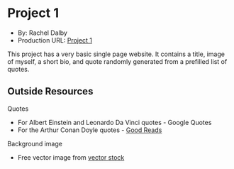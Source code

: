 # Project 1
+ By: Rachel Dalby
+ Production URL: [Project 1](http://p1.dwarachel.me)

This project has a very basic single page website. It contains a title, image of myself, a short bio, and quote randomly generated from a prefilled list of quotes.

## Outside Resources
Quotes

+ For Albert Einstein and Leonardo Da Vinci quotes - Google Quotes
+ For the Arthur Conan Doyle quotes - [Good Reads](http://www.goodreads.com)

Background image
+ Free vector image from [vector stock](http://www.vectorstock.com)
